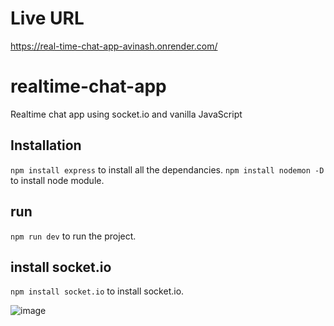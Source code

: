 
# Live URL
https://real-time-chat-app-avinash.onrender.com/

# realtime-chat-app
Realtime chat app using socket.io and vanilla JavaScript

## Installation 
`npm install express` to install all the dependancies.
`npm install nodemon -D` to install node module.
## run
`npm run dev` to run the project.
## install socket.io
`npm install socket.io` to install socket.io.


![image](https://github.com/Avinash8225048544/Realtime-chat-app/assets/78852355/0fee7c1d-8cd9-4406-aedc-be76a52fd162)

